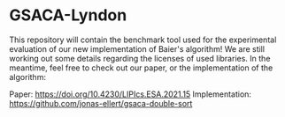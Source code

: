 # GSACA-Lyndon

This repository will contain the benchmark tool used for the experimental evaluation of our new implementation of Baier's algorithm! We are still working out some details regarding the licenses of used libraries. In the meantime, feel free to check out our paper, or the implementation of the algorithm:

Paper: https://doi.org/10.4230/LIPIcs.ESA.2021.15
Implementation: https://github.com/jonas-ellert/gsaca-double-sort
